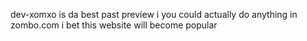 dev-xomxo is da best
past preview i you could actually do anything in zombo.com
i bet this website will become popular
